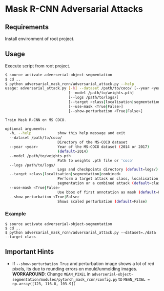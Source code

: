 # Mask R-CNN Adversarial Attacks





## Requirements
Install environment of root project.


## Usage
Execute script from root project.
```bash
$ source activate adverserial-object-segmentation
$ cd ..
$ python adversarial_mask_rcnn/adversarial_attack.py --help
usage: adversarial_attack.py [-h] --dataset /path/to/coco/ [--year <year>]
                             [--model /path/to/weights.pth]
                             [--logs /path/to/logs/]
                             [--target <class|localisation|segmentation|combined>]
                             [--use-mask <True|False>]
                             [--show-perturbation <True|False>]

Train Mask R-CNN on MS COCO.

optional arguments:
  -h, --help            show this help message and exit
  --dataset /path/to/coco/
                        Directory of the MS-COCO dataset
  --year <year>         Year of the MS-COCO dataset (2014 or 2017)
                        (default=2014)
  --model /path/to/weights.pth
                        Path to weights .pth file or 'coco'
  --logs /path/to/logs/
                        Logs and checkpoints directory (default=logs/)
  --target <class|localisation|segmentation|combined>
                        Perform a target attack on class, localisation,
                        segmentation or a combined attack (default=class)
  --use-mask <True|False>
                        Use bbox of first annotation as mask (default=False)
  --show-perturbation <True|False>
                        Shows scaled perturbation (default=False)

```

### Example
```
$ source activate adverserial-object-segmentation
$ cd ..
$ python adversarial_mask_rcnn/adversarial_attack.py --dataset=./data --target class
```


## Important Hints
 * If ```--show-perturbation True``` and perturbation image shows a lot of red pixels, its due to rounding errors on mould/unmolding images. 
 **WORKAROUND**: Change ```MEAN_PIXEL``` in ```adverserial-object-segmentation/modules/pytorch_mask_rcnn/config.py``` to ```MEAN_PIXEL = np.array([123, 116.8, 103.9])```